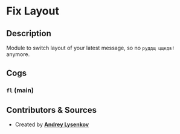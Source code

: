 # Fix Layout

## Description

Module to switch layout of your latest message, so no `руддщ цщкдв!` anymore.

## Cogs

### `fl` (**main**)

## Contributors & Sources

- Created by **[Andrey Lysenkov](https://gitlab.com/AndreyLysenkov)**